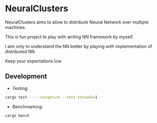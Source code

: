 # NeuralClusters

NeuralClusters aims to allow to distribute Neural Network over multiple machines.

This is fun project to play with writing NN framework by myself.

I aim only to understand the NN better by playing with implementation of distributed NN.

Keep your expectations low.


## Development

- Testing:

```sh
cargo test -- --nocapture --test-threads=1
```

- Benchmarking:


```sh
cargo bench 
```
